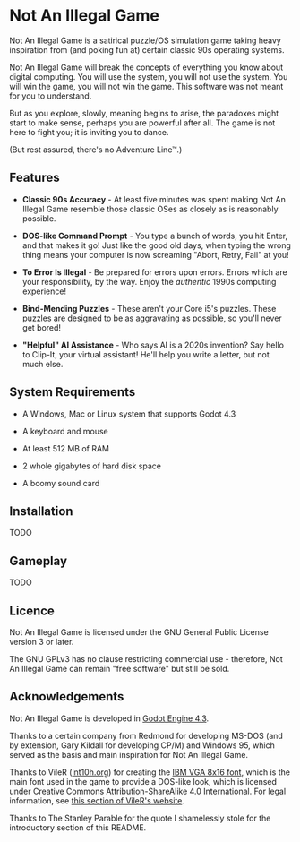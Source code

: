 # Not An Illegal Game

Not An Illegal Game is a satirical puzzle/OS simulation game taking heavy
inspiration from (and poking fun at) certain classic 90s operating systems.

Not An Illegal Game will break the concepts of everything you know about digital
computing. You will use the system, you will not use the system. You will win
the game, you will not win the game. This software was not meant for you to
understand.

But as you explore, slowly, meaning begins to arise, the paradoxes might start
to make sense, perhaps you are powerful after all. The game is not here to fight
you; it is inviting you to dance.

(But rest assured, there's no Adventure Line™.)

## Features

* **Classic 90s Accuracy** - At least five minutes was spent making Not An
  Illegal Game resemble those classic OSes as closely as is reasonably possible.

* **DOS-like Command Prompt** - You type a bunch of words, you hit Enter, and
  that makes it go! Just like the good old days, when typing the wrong thing
  means your computer is now screaming "Abort, Retry, Fail" at you!

* **To Error Is Illegal** - Be prepared for errors upon errors. Errors which are
  your responsibility, by the way. Enjoy the *authentic* 1990s computing
  experience!

* **Bind-Mending Puzzles** - These aren't your Core i5's puzzles. These puzzles
  are designed to be as aggravating as possible, so you'll never get bored!

* **"Helpful" AI Assistance** - Who says AI is a 2020s invention? Say hello to
  Clip-It, your virtual assistant! He'll help you write a letter, but not much
  else.

## System Requirements

* A Windows, Mac or Linux system that supports Godot 4.3

* A keyboard and mouse

* At least 512 MB of RAM

* 2 whole gigabytes of hard disk space

* A boomy sound card

## Installation

TODO

## Gameplay

TODO

## Licence

Not An Illegal Game is licensed under the GNU General Public License version 3
or later.

The GNU GPLv3 has no clause restricting commercial use - therefore, Not An
Illegal Game can remain "free software" but still be sold.

## Acknowledgements

Not An Illegal Game is developed in [Godot Engine 4.3](https://godotengine.org/).

Thanks to a certain company from Redmond for developing MS-DOS (and by
extension, Gary Kildall for developing CP/M) and Windows 95, which served as the
basis and main inspiration for Not An Illegal Game.

Thanks to VileR ([int10h.org](https://int10h.org/)) for creating the
[IBM VGA 8x16 font](https://int10h.org/oldschool-pc-fonts/fontlist/font?ibm_vga_8x16),
which is the main font used in the game to provide a DOS-like look, which is
licensed under Creative Commons Attribution-ShareAlike 4.0 International. For
legal information, see [this section of VileR's website](https://int10h.org/oldschool-pc-fonts/readme/#legal_stuff).

Thanks to The Stanley Parable for the quote I shamelessly stole for the
introductory section of this README.
